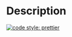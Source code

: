 # Description

[![code style: prettier](https://img.shields.io/badge/code_style-prettier-ff69b4.svg?style=flat-square)](https://github.com/prettier/prettier)
